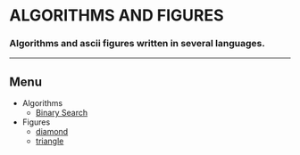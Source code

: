 # ALGORITHMS AND FIGURES

### Algorithms and ascii figures written in several languages.
---

## **Menu**
- Algorithms
    - [Binary Search](binary_search)
- Figures
    - [diamond](diamond)
    - [triangle](triangle)